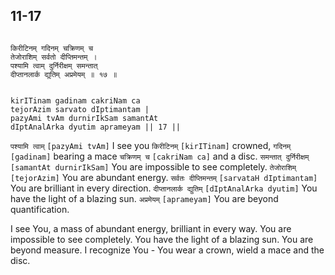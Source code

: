 ## 11-17


```shloka-sa

किरीटिनम् गदिनम् चक्रिणम् च
तेजोराशिम् सर्वतो दीप्तिमन्तम् ।
पश्यामि त्वाम् दुर्निरीक्षम् समन्तात्
दीप्तानलार्क द्युतिम् अप्रमेयम् ॥ १७ ॥

```
```shloka-sa-hk

kirITinam gadinam cakriNam ca
tejorAzim sarvato dIptimantam |
pazyAmi tvAm durnirIkSam samantAt
dIptAnalArka dyutim aprameyam || 17 ||

```
`पश्यामि त्वाम्` `[pazyAmi tvAm]` I see you `किरीटिनम्` `[kirITinam]` crowned, `गदिनम्` `[gadinam]` bearing a mace `चक्रिणम् च` `[cakriNam ca]` and a disc. `समन्तात् दुर्निरीक्षम्` `[samantAt durnirIkSam]` You are impossible to see completely. `तेजोराशिम्` `[tejorAzim]` You are abundant energy. `सर्वतः दीप्तिमन्तम्` `[sarvataH dIptimantam]` You are brilliant in every direction. `दीप्तानलार्क द्युतिम्` `[dIptAnalArka dyutim]` You have the light of a blazing sun. `अप्रमेयम्` `[aprameyam]` You are beyond quantification.

I see You, a mass of abundant energy, brilliant in every way. You are impossible to see completely. You have the light of a blazing sun. You are beyond measure. I recognize You - You wear a crown, wield a mace and the disc.


